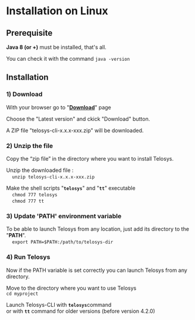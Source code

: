 # Installation on Linux

## Prerequisite

**Java 8 (or +)** must be installed, that's all.

You can check it with the command  `java -version`

## Installation

### 1) Download

With your browser go to "[**Download**](https://www.telosys.org/download/telosys-cli/index.html)" page

Choose the "Latest version" and ckick "Download" button.

A ZIP file "telosys-cli-x.x.x-xxx.zip" will be downloaded.

### 2) Unzip the file

Copy the “zip file” in the directory where you want to install Telosys.

Unzip the downloaded file :    \
    `unzip telosys-cli-x.x.x-xxx.zip`

Make the shell scripts "**`telosys`**" and "**`tt`**" executable    \
    `chmod 777 telosys`\
    `chmod 777 tt`

### 3) Update 'PATH' environment variable

To be able to launch Telosys from any location, just add its directory to the "**PATH**".  \
    `export PATH=$PATH:/path/to/telosys-dir`

### 4) Run Telosys

Now if the PATH variable is set correctly you can launch Telosys from any directory.

Move to the directory where you want to use Telosys     \
&#x20;   `cd myproject`

Launch Telosys-CLI with **`telosys`**&#x63;ommand \
or with **`tt`** command for older versions (before version 4.2.0)
